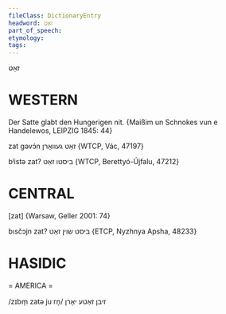 ```yaml
---
fileClass: DictionaryEntry
headword: זאַט
part_of_speech: 
etymology: 
tags: 
---
```

זאַט

WESTERN
========

Der Satte glabt den Hungerigen nit.
{Maißim un Schnokes vun e Handelewos, LEIPZIG 1845: 44}

zat gəvɔ́n זאַט געוואָרן {WTCP, Vác, 47197}

bʲistə zat? ביסטו זאַט {WTCP, Berettyó-Újfalu, 47212}

CENTRAL
========

[zat] {Warsaw, Geller 2001: 74}

bɩsčɔjn zat? ביסט שוין זאַט {ETCP, Nyzhnya Apsha, 48233}

HASIDIC
=======
= AMERICA = 

/zɪbm̩ zatə juˑrn̩/ זיבן זאַטע יאָרן